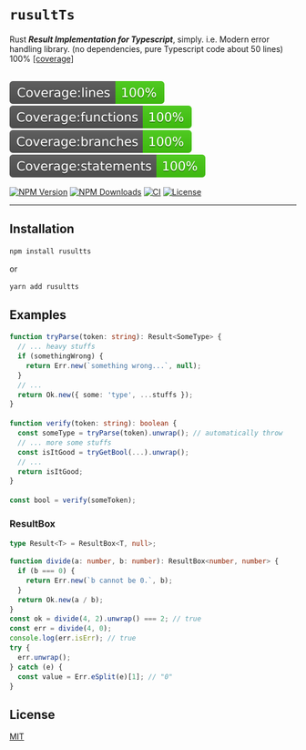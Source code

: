 # `rusultTs`

Rust **_Result Implementation for Typescript_**, simply. i.e. Modern error handling library. (no dependencies, pure Typescript code about 50 lines) 100% [[coverage]](https://github.com/just-do-halee/rusultts/actions/workflows/main.yml)
<br>
<br>

![Coverage lines](./badges/badge-lines.svg)
![Coverage functions](./badges/badge-functions.svg)
![Coverage branches](./badges/badge-branches.svg)
![Coverage statements](./badges/badge-statements.svg)

[![NPM Version][npm-image]][npm-url]
[![NPM Downloads][downloads-image]][downloads-url]
[![CI](https://github.com/just-do-halee/rusultts/actions/workflows/main.yml/badge.svg)](https://github.com/just-do-halee/rusultts/actions/workflows/main.yml)
[![License][license-image]][license-url]

---

## **Installation**<br>

```js
npm install rusultts
```

or

```js
yarn add rusultts
```

## **Examples**<br>

```ts
function tryParse(token: string): Result<SomeType> {
  // ... heavy stuffs
  if (somethingWrong) {
    return Err.new(`something wrong...`, null);
  }
  // ...
  return Ok.new({ some: 'type', ...stuffs });
}

function verify(token: string): boolean {
  const someType = tryParse(token).unwrap(); // automatically throw
  // ... more some stuffs
  const isItGood = tryGetBool(...).unwrap();
  // ...
  return isItGood;
}

const bool = verify(someToken);
```

### ResultBox

```ts
type Result<T> = ResultBox<T, null>;
```

```ts
function divide(a: number, b: number): ResultBox<number, number> {
  if (b === 0) {
    return Err.new(`b cannot be 0.`, b);
  }
  return Ok.new(a / b);
}
const ok = divide(4, 2).unwrap() === 2; // true
const err = divide(4, 0);
console.log(err.isErr); // true
try {
  err.unwrap();
} catch (e) {
  const value = Err.eSplit(e)[1]; // "0"
}
```

## **License**<br>

[MIT](LICENSE)

[npm-image]: https://img.shields.io/npm/v/rusultts.svg
[npm-url]: https://npmjs.org/package/rusultts
[downloads-image]: https://img.shields.io/npm/dm/rusultts.svg
[downloads-url]: https://npmcharts.com/compare/rusultts?minimal=true
[license-url]: https://opensource.org/licenses/MIT
[license-image]: https://img.shields.io/npm/l/rusultts
